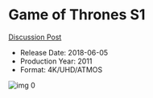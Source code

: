 # Game of Thrones S1

[Discussion Post](https://www.avsforum.com/threads/bass-eq-for-filtered-movies.2995212/post-57535074)

* Release Date: 2018-06-05
* Production Year: 2011
* Format: 4K/UHD/ATMOS

![img 0](https://i.imgur.com/1bi4aMQ.jpg)

